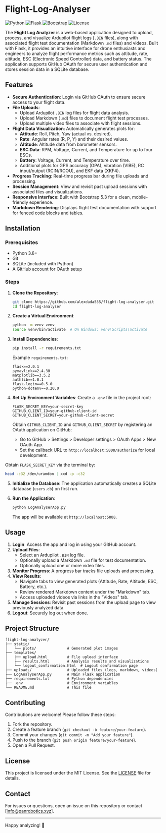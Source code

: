 # Flight-Log-Analyser

![Python](https://img.shields.io/badge/Python-3.8%2B-blue) ![Flask](https://img.shields.io/badge/Flask-2.0%2B-green) ![Bootstrap](https://img.shields.io/badge/Bootstrap-5.3-blueviolet) ![License](https://img.shields.io/badge/License-MIT-yellow)

The **Flight Log Analyzer** is a web-based application designed to upload, process, and visualize Ardupilot flight logs (`.BIN` files), along with associated flight test documentation (Markdown `.md` files) and videos. Built with Flask, it provides an intuitive interface for drone enthusiasts and engineers to analyze flight performance metrics such as attitude, rate, altitude, ESC (Electronic Speed Controller) data, and battery status. The application supports GitHub OAuth for secure user authentication and stores session data in a SQLite database.

## Features

- **Secure Authentication**: Login via GitHub OAuth to ensure secure access to your flight data.
- **File Uploads**:
  - Upload Ardupilot `.BIN` log files for flight data analysis.
  - Upload Markdown (`.md`) files to document flight test processes.
  - Upload multiple video files to associate with flight sessions.
- **Flight Data Visualization**: Automatically generates plots for:
  - **Attitude**: Roll, Pitch, Yaw (actual vs. desired).
  - **Rate**: Angular rates (R, P, Y) and their desired values.
  - **Altitude**: Altitude data from barometer sensors.
  - **ESC Data**: RPM, Voltage, Current, and Temperature for up to four ESCs.
  - **Battery**: Voltage, Current, and Temperature over time.
  - Additional plots for GPS accuracy (GPA), vibration (VIBE), RC input/output (RCIN/RCOU), and EKF data (XKF4).
- **Progress Tracking**: Real-time progress bar during file uploads and processing.
- **Session Management**: View and revisit past upload sessions with associated files and visualizations.
- **Responsive Interface**: Built with Bootstrap 5.3 for a clean, mobile-friendly experience.
- **Markdown Rendering**: Displays flight test documentation with support for fenced code blocks and tables.

## Installation

### Prerequisites

- Python 3.8+
- Git
- SQLite (included with Python)
- A GitHub account for OAuth setup

### Steps

1. **Clone the Repository**:
   ```bash
   git clone https://github.com/alexdada555/flight-log-analyser.git
   cd flight-log-analyser
   ```

2. **Create a Virtual Environment**:
   ```bash
   python -m venv venv
   source venv/bin/activate  # On Windows: venv\Scripts\activate
   ```

3. **Install Dependencies**:
   ```bash
   pip install -r requirements.txt
   ```

   Example `requirements.txt`:
   ```
   flask==2.0.1
   pymavlink==2.4.30
   matplotlib==3.5.2
   authlib==1.0.1
   flask-login==0.5.0
   python-dotenv==0.20.0
   ```

4. **Set Up Environment Variables**:
   Create a `.env` file in the project root:
   ```env
   FLASK_SECRET_KEY=your-secret-key
   GITHUB_CLIENT_ID=your-github-client-id
   GITHUB_CLIENT_SECRET=your-github-client-secret
   ```

   Obtain `GITHUB_CLIENT_ID` and `GITHUB_CLIENT_SECRET` by registering an OAuth application on GitHub:
   - Go to GitHub > Settings > Developer settings > OAuth Apps > New OAuth App.
   - Set the callback URL to `http://localhost:5000/authorize` for local development.
   
  Obtain `FLASK_SECRET_KEY` via the terminal by:
  ```bash
  head -c32 /dev/urandom | xxd -p -c32
  ```

5. **Initialize the Database**:
   The application automatically creates a SQLite database (`users.db`) on first run.

6. **Run the Application**:
   ```bash
   python LogAnalyserApp.py
   ```

   The app will be available at `http://localhost:5000`.

## Usage

1. **Login**: Access the app and log in using your GitHub account.
2. **Upload Files**:
   - Select an Ardupilot `.BIN` log file.
   - Optionally upload a Markdown `.md` file for test documentation.
   - Optionally upload one or more video files.
3. **Monitor Progress**: A progress bar tracks file uploads and processing.
4. **View Results**:
   - Navigate tabs to view generated plots (Attitude, Rate, Altitude, ESC, Battery, etc.).
   - Review rendered Markdown content under the "Markdown" tab.
   - Access uploaded videos via links in the "Videos" tab.
5. **Manage Sessions**: Revisit past sessions from the upload page to view previously analyzed data.
6. **Logout**: Securely log out when done.

## Project Structure

```
flight-log-analyzer/
├── static/
│   └── plots/              # Generated plot images
├── templates/
│   ├── upload.html         # File upload interface
│   ├── results.html        # Analysis results and visualizations
│   └── logout_confirmation.html  # Logout confirmation page
├── uploads/                # Uploaded files (logs, markdown, videos)
├── LogAnalyserApp.py       # Main Flask application
├── requirements.txt        # Python dependencies
├── .env                    # Environment variables
└── README.md               # This file
```

## Contributing

Contributions are welcome! Please follow these steps:

1. Fork the repository.
2. Create a feature branch (`git checkout -b feature/your-feature`).
3. Commit your changes (`git commit -m "Add your feature"`).
4. Push to the branch (`git push origin feature/your-feature`).
5. Open a Pull Request.

## License

This project is licensed under the MIT License. See the [LICENSE](LICENSE) file for details.

## Contact

For issues or questions, open an issue on this repository or contact [info@panrobotics.xyz].

---

Happy analyzing! 🚁
